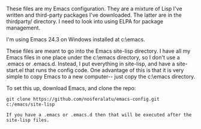 These files are my Emacs configuration. They are a mixture of Lisp I've written and third-party packages I've
downloaded. The latter are in the thirdparty/ directory. I need to look into using ELPA for package management.

I'm using Emacs 24.3 on Windows installed at c:\emacs.

These files are meant to go into the Emacs site-lisp directory. I have all my Emacs files in one place under the
c:\emacs directory, so I don't use a .emacs or .emacs.d. Instead, I put everything in site-lisp, and have a site-start.el
that runs the config code. One advantage of this is that it is very simple to copy Emacs to a new computer-- just copy
the c:\emacs directory.

To set this up, download Emacs, and clone the repo:
```
git clone https://github.com/nosferalatu/emacs-config.git c:/emacs/site-lisp

If you have a .emacs or .emacs.d then that will be executed after the site-lisp files.
